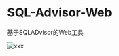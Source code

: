 # SQL-Advisor-Web
基于SQLADvisor的Web工具


![xxx](http://b224.photo.store.qq.com/psb?/V131iNpR2OUIHN/pnFlf0W2nUExEg*a6M*wID7cEE8wwWZ6r3tgLPG.KoM!/b/dOAAAAAAAAAA&bo=TwSAAk8EgAIRADc!&rf=viewer_311)
